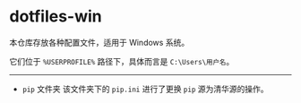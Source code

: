 # dotfiles-win

本仓库存放各种配置文件，适用于 Windows 系统。

它们位于 `%USERPROFILE%` 路径下，具体而言是 `C:\Users\用户名`。

---

- `pip` 文件夹
该文件夹下的 `pip.ini` 进行了更换 `pip` 源为清华源的操作。
